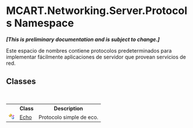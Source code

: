# MCART.Networking.Server.Protocols Namespace
 _**\[This is preliminary documentation and is subject to change.\]**_

Este espacio de nombres contiene protocolos predeterminados para implementar fácilmente aplicaciones de servidor que provean servicios de red.


## Classes
&nbsp;<table><tr><th></th><th>Class</th><th>Description</th></tr><tr><td>![Public class](media/pubclass.gif "Public class")</td><td><a href="21367ba5-6c7c-6a99-58ea-9c3030ab8f4f">Echo</a></td><td>
Protocolo simple de eco.</td></tr></table>&nbsp;
